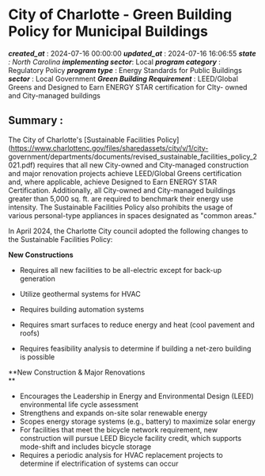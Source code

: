 # City of Charlotte - Green Building Policy for Municipal Buildings 
 ***created_at*** : 2024-07-16 00:00:00 
 ***updated_at*** : 2024-07-16 16:06:55 
 ***state** : North Carolina 
 **implementing sector***: Local 
 ***program category*** : Regulatory Policy 
 ***program type*** : Energy Standards for Public Buildings 
 ***sector*** : Local Government 
 ***Green Building Requirement*** : LEED/Global Greens and Designed to Earn ENERGY STAR certification for CIty-
owned and City-managed buildings

 
 ## Summary : 
 The City of Charlotte's [Sustainable Facilities
Policy](https://www.charlottenc.gov/files/sharedassets/city/v/1/city-
government/departments/documents/revised_sustainable_facilities_policy_2021.pdf)
requires that all new City-owned and City-managed construction and major
renovation projects achieve LEED/Global Greens certification and, where
applicable, achieve Designed to Earn ENERGY STAR Certification. Additionally,
all City-owned and City-managed buildings greater than 5,000 sq. ft. are
required to benchmark their energy use intensity. The Sustainable Facilities
Policy also prohibits the usage of various personal-type appliances in spaces
designated as "common areas."

In April 2024, the Charlotte City council adopted the following changes to the
Sustainable Facilities Policy:

**New Constructions**

  * Requires all new facilities to be all-electric except for back-up generation
  * Utilize geothermal systems for HVAC
  * Requires building automation systems
  * Requires smart surfaces to reduce energy and heat (cool pavement and roofs)  

  * Requires feasibility analysis to determine if building a net-zero building is possible

  

**New Construction & Major Renovations  
**

  * Encourages the Leadership in Energy and Environmental Design (LEED) environmental life cycle assessment
  * Strengthens and expands on-site solar renewable energy
  * Scopes energy storage systems (e.g., battery) to maximize solar energy
  * For facilities that meet the bicycle network requirement, new construction will pursue LEED Bicycle facility credit, which supports mode-shift and includes bicycle storage
  * Requires a periodic analysis for HVAC replacement projects to determine if electrification of systems can occur  

  

 
 